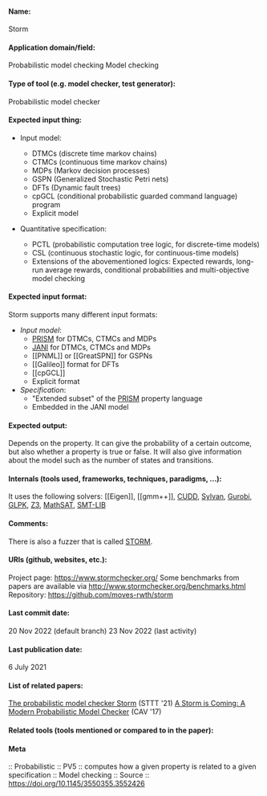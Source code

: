 #### Name:
Storm

#### Application domain/field:
Probabilistic model checking
Model checking

#### Type of tool (e.g. model checker, test generator):
Probabilistic model checker

#### Expected input thing:
- Input model: 
	- DTMCs (discrete time markov chains)
	- CTMCs (continuous time markov chains)
	- MDPs (Markov decision processes)
	- GSPN (Generalized Stochastic Petri nets)
	- DFTs (Dynamic fault trees)
	- cpGCL (conditional probabilistic guarded command language) program
	- Explicit model

- Quantitative specification:
	- PCTL (probabilistic computation tree logic, for discrete-time models)
	- CSL (continuous stochastic logic, for continuous-time models)
	- Extensions of the abovementioned logics: Expected rewards, long-run average rewards, conditional probabilities and multi-objective model checking

#### Expected input format:
Storm supports many different input formats:
- *Input model*: 
	- [PRISM](PRISM.md) for DTMCs, CTMCs and MDPs
	- [JANI](../../Formats/JANI.md) for DTMCs, CTMCs and MDPs
	- [[PNML]] or [[GreatSPN]] for GSPNs
	- [[Galileo]] format for DFTs
	- [[cpGCL]]
	- Explicit format
- *Specification*:  
	- "Extended subset" of the [PRISM](PRISM.md) property language
	- Embedded in the JANI model

#### Expected output:
Depends on the property. It can give the probability of a certain outcome, but also whether a property is true or false. 
It will also give information about the model such as the number of states and transitions.

#### Internals (tools used, frameworks, techniques, paradigms, ...):
It uses the following solvers: [[Eigen]], [[gmm++]], [CUDD](../Libraries/CUDD.md), [Sylvan](../Sylvan.md), [Gurobi](../Solvers/Gurobi.md), [GLPK](../Libraries/GLPK.md), [Z3](../Solvers/SMT/Z3.md), [MathSAT](../Solvers/SMT/MathSAT.md), [SMT-LIB](../../Formats/SMT-LIB.md)

#### Comments:
There is also a fuzzer that is called [STORM](https://practical-formal-methods.github.io/storm/).

#### URIs (github, websites, etc.):
Project page: https://www.stormchecker.org/
Some benchmarks from papers are available via http://www.stormchecker.org/benchmarks.html
Repository: https://github.com/moves-rwth/storm

#### Last commit date:
20 Nov 2022 (default branch)
23 Nov 2022 (last activity)

#### Last publication date:
6 July 2021

#### List of related papers:
[The probabilistic model checker Storm](https://doi.org/10.1007/s10009-021-00633-z) (STTT '21)
[A Storm is Coming: A Modern Probabilistic Model Checker](https://doi.org/10.1007/978-3-319-63390-9_31) (CAV '17)

#### Related tools (tools mentioned or compared to in the paper):

#### Meta
:: Probabilistic
:: PV5           :: computes how a given property is related to a given specification
:: Model checking
:: Source :: https://doi.org/10.1145/3550355.3552426
